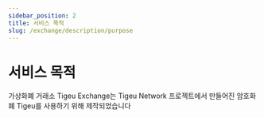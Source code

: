 ```yaml
---
sidebar_position: 2
title: 서비스 목적
slug: /exchange/description/purpose
---
```


# 서비스 목적

가상화폐 거래소 Tigeu Exchange는 Tigeu Network 프로젝트에서 만들어진 암호화폐 Tigeu를 사용하기 위해 제작되었습니다